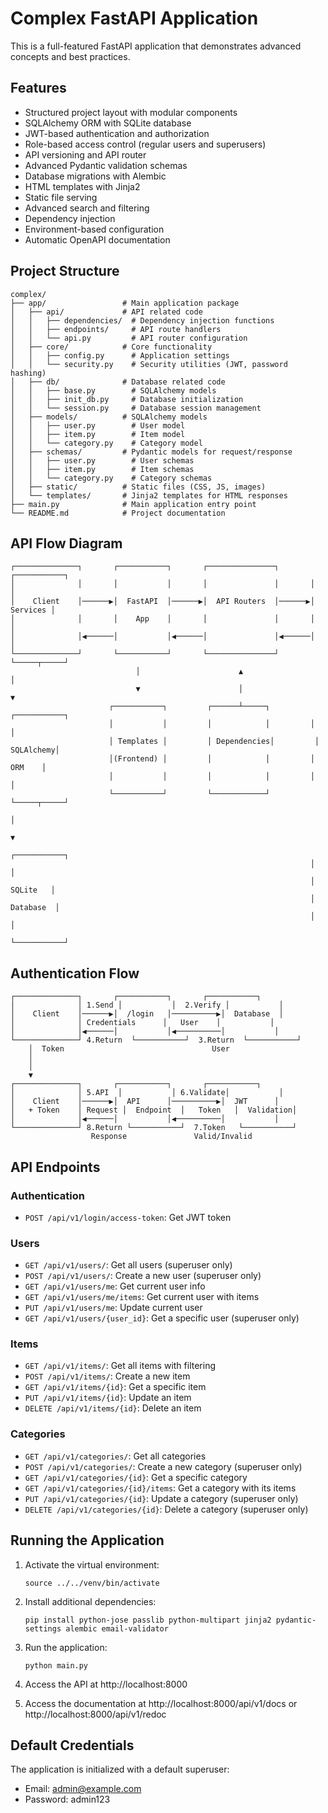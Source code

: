 # Complex FastAPI Application

This is a full-featured FastAPI application that demonstrates advanced concepts and best practices.

## Features

- Structured project layout with modular components
- SQLAlchemy ORM with SQLite database
- JWT-based authentication and authorization
- Role-based access control (regular users and superusers)
- API versioning and API router
- Advanced Pydantic validation schemas
- Database migrations with Alembic
- HTML templates with Jinja2
- Static file serving
- Advanced search and filtering
- Dependency injection
- Environment-based configuration
- Automatic OpenAPI documentation

## Project Structure

```
complex/
├── app/                 # Main application package
│   ├── api/             # API related code
│   │   ├── dependencies/  # Dependency injection functions
│   │   ├── endpoints/     # API route handlers
│   │   └── api.py         # API router configuration
│   ├── core/            # Core functionality
│   │   ├── config.py      # Application settings
│   │   └── security.py    # Security utilities (JWT, password hashing)
│   ├── db/              # Database related code
│   │   ├── base.py        # SQLAlchemy models
│   │   ├── init_db.py     # Database initialization
│   │   └── session.py     # Database session management
│   ├── models/          # SQLAlchemy models
│   │   ├── user.py        # User model
│   │   ├── item.py        # Item model
│   │   └── category.py    # Category model
│   ├── schemas/         # Pydantic models for request/response
│   │   ├── user.py        # User schemas
│   │   ├── item.py        # Item schemas
│   │   └── category.py    # Category schemas
│   ├── static/          # Static files (CSS, JS, images)
│   └── templates/       # Jinja2 templates for HTML responses
├── main.py              # Main application entry point
└── README.md            # Project documentation
```

## API Flow Diagram

```
┌──────────────┐       ┌───────────┐       ┌───────────────┐       ┌───────────┐
│              │       │           │       │               │       │           │
│    Client    │──────▶│  FastAPI  │──────▶│  API Routers  │──────▶│  Services │
│              │       │    App    │       │               │       │           │
│              │◀──────│           │◀──────│               │◀──────│           │
└──────────────┘       └───────────┘       └───────────────┘       └─────┬─────┘
                            │                      ▲                      │
                            ▼                      │                      ▼
                      ┌───────────┐         ┌──────┴─────┐         ┌───────────┐
                      │           │         │            │         │           │
                      │ Templates │         │ Dependencies│         │ SQLAlchemy│
                      │(Frontend) │         │            │         │    ORM    │
                      │           │         │            │         │           │
                      └───────────┘         └────────────┘         └─────┬─────┘
                                                                         │
                                                                         ▼
                                                                   ┌───────────┐
                                                                   │           │
                                                                   │  SQLite   │
                                                                   │ Database  │
                                                                   │           │
                                                                   └───────────┘
```

## Authentication Flow

```
┌──────────────┐       ┌───────────┐       ┌───────────┐
│              │ 1.Send │           │  2.Verify │           │
│    Client    │──────▶│  /login   │──────────▶│  Database  │
│              │ Credentials      │   User    │           │
│              │◀──────│           │◀──────────│           │
└──────────────┘ 4.Return  └───────────┘  3.Return  └───────────┘
    │  Token                                 User
    │
    │
    ▼
┌──────────────┐       ┌───────────┐       ┌───────────┐
│              │ 5.API  │           │ 6.Validate│           │
│    Client    │──────▶│  API      │──────────▶│  JWT      │
│   + Token    │ Request │  Endpoint  │   Token   │  Validation│
│              │◀──────│           │◀──────────│           │
└──────────────┘ 8.Return └───────────┘  7.Token   └───────────┘
                  Response               Valid/Invalid
```

## API Endpoints

### Authentication
- `POST /api/v1/login/access-token`: Get JWT token

### Users
- `GET /api/v1/users/`: Get all users (superuser only)
- `POST /api/v1/users/`: Create a new user (superuser only)
- `GET /api/v1/users/me`: Get current user info
- `GET /api/v1/users/me/items`: Get current user with items
- `PUT /api/v1/users/me`: Update current user
- `GET /api/v1/users/{user_id}`: Get a specific user (superuser only)

### Items
- `GET /api/v1/items/`: Get all items with filtering
- `POST /api/v1/items/`: Create a new item
- `GET /api/v1/items/{id}`: Get a specific item
- `PUT /api/v1/items/{id}`: Update an item
- `DELETE /api/v1/items/{id}`: Delete an item

### Categories
- `GET /api/v1/categories/`: Get all categories
- `POST /api/v1/categories/`: Create a new category (superuser only)
- `GET /api/v1/categories/{id}`: Get a specific category
- `GET /api/v1/categories/{id}/items`: Get a category with its items
- `PUT /api/v1/categories/{id}`: Update a category (superuser only)
- `DELETE /api/v1/categories/{id}`: Delete a category (superuser only)

## Running the Application

1. Activate the virtual environment:
   ```
   source ../../venv/bin/activate
   ```

2. Install additional dependencies:
   ```
   pip install python-jose passlib python-multipart jinja2 pydantic-settings alembic email-validator
   ```

3. Run the application:
   ```
   python main.py
   ```

4. Access the API at http://localhost:8000
5. Access the documentation at http://localhost:8000/api/v1/docs or http://localhost:8000/api/v1/redoc

## Default Credentials

The application is initialized with a default superuser:
- Email: admin@example.com
- Password: admin123